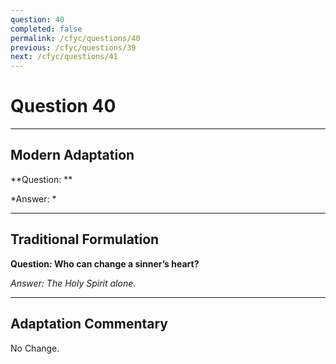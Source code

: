 ```yaml
---
question: 40
completed: false
permalink: /cfyc/questions/40
previous: /cfyc/questions/39
next: /cfyc/questions/41
---
```

# Question 40

---
## Modern Adaptation
**Question: **

*Answer: *

---
## Traditional Formulation
**Question: Who can change a sinner’s heart?**

*Answer: The Holy Spirit alone.*

---
## Adaptation Commentary
No Change.